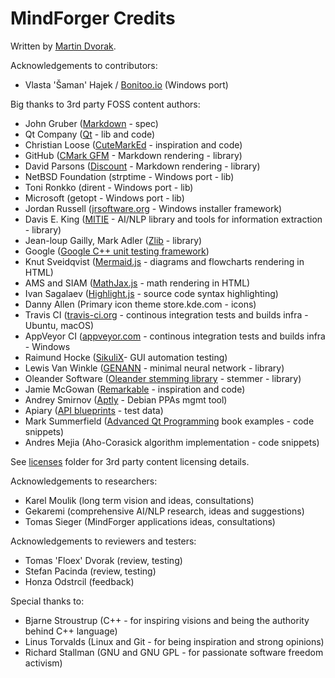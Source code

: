 # MindForger Credits

Written by [Martin Dvorak](http://me.mindforger.com).

Acknowledgements to contributors:

* Vlasta 'Šaman' Hajek / [Bonitoo.io](https://www.bonitoo.io/) (Windows port)

Big thanks to 3rd party FOSS content authors:

* John Gruber ([Markdown](https://daringfireball.net/projects/markdown/) - spec)
* Qt Company ([Qt](https://www.qt.io/) - lib and code)
* Christian Loose ([CuteMarkEd](https://cloose.github.io/CuteMarkEd/) - inspiration and code)
* GitHub ([CMark GFM](https://github.com/github/cmark-gfm) - Markdown rendering - library)
* David Parsons ([Discount](http://www.pell.portland.or.us/~orc/Code/discount/) - Markdown rendering - library)
* NetBSD Foundation (strptime - Windows port - lib)
* Toni Ronkko (dirent - Windows port - lib)
* Microsoft (getopt - Windows port - lib)
* Jordan Russell ([jrsoftware.org](http://jrsoftware.org) - Windows installer framework)
* Davis E. King ([MITIE](https://github.com/mit-nlp/MITIE) - AI/NLP library and tools for information extraction - library)
* Jean-loup Gailly, Mark Adler ([Zlib](https://sourceforge.net/projects/gnuwin32/) - library)
* Google ([Google C++ unit testing framework](https://github.com/google/googletest))
* Knut Sveidqvist ([Mermaid.js](https://mermaidjs.github.io/) - diagrams and flowcharts rendering in HTML)
* AMS and SIAM ([MathJax.js](https://www.mathjax.org/) - math rendering in HTML)
* Ivan Sagalaev ([Highlight.js](https://highlightjs.org/) - source code syntax highlighting)
* Danny Allen (Primary icon theme store.kde.com - icons)
* Travis CI ([travis-ci.org](https://travis-ci.org/) - continous integration tests and builds infra - Ubuntu, macOS)
* AppVeyor CI ([appveyor.com](https://www.appveyor.com/) - continous integration tests and builds infra - Windows
* Raimund Hocke ([SikuliX](http://sikulix.com/)- GUI automation testing)
* Lewis Van Winkle ([GENANN](https://github.com/codeplea/genann) - minimal neural network - library)
* Oleander Software ([Oleander stemming library](http://www.oleandersolutions.com/stemming/stemming.html) - stemmer - library)
* Jamie McGowan ([Remarkable](https://remarkableapp.github.io/) - inspiration and code)
* Andrey Smirnov ([Aptly](https://www.aptly.info/) - Debian PPAs mgmt tool)
* Apiary ([API blueprints](https://apiary.io/) - test data)
* Mark Summerfield ([Advanced Qt Programming](http://www.qtrac.eu/aqpbook.html) book examples - code snippets)
* Andres Mejia (Aho-Corasick algorithm implementation - code snippets)

See [licenses](./licenses) folder for 3rd party content licensing details.

Acknowledgements to researchers:

* Karel Moulik (long term vision and ideas, consultations)
* Gekaremi (comprehensive AI/NLP research, ideas and suggestions)
* Tomas Sieger (MindForger applications ideas, consultations)

Acknowledgements to reviewers and testers:

* Tomas 'Floex' Dvorak (review, testing)
* Stefan Pacinda (review, testing)
* Honza Odstrcil (feedback)

Special thanks to:

* Bjarne Stroustrup (C++ - for inspiring visions and being the authority behind C++ language)
* Linus Torvalds (Linux and Git - for being inspiration and strong opinions)
* Richard Stallman (GNU and GNU GPL - for passionate software freedom activism)

